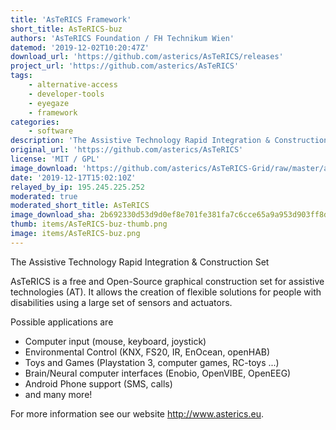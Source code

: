 ```yaml
---
title: 'AsTeRICS Framework'
short_title: AsTeRICS-buz
authors: 'AsTeRICS Foundation / FH Technikum Wien'
datemod: '2019-12-02T10:20:47Z'
download_url: 'https://github.com/asterics/AsTeRICS/releases'
project_url: 'https://github.com/asterics/AsTeRICS'
tags:
    - alternative-access
    - developer-tools
    - eyegaze
    - framework
categories:
    - software
description: 'The Assistive Technology Rapid Integration & Construction Set'
original_url: 'https://github.com/asterics/AsTeRICS'
license: 'MIT / GPL'
image_download: 'https://github.com/asterics/AsTeRICS-Grid/raw/master/app/img/asterics_icon.png'
date: '2019-12-17T15:02:10Z'
relayed_by_ip: 195.245.225.252
moderated: true
moderated_short_title: AsTeRICS
image_download_sha: 2b692330d53d9d0ef8e701fe381fa7c6cce65a9a953d903ff8d77e8bd740de0a
thumb: items/AsTeRICS-buz-thumb.png
image: items/AsTeRICS-buz.png
---
```

The Assistive Technology Rapid Integration &amp; Construction Set

AsTeRICS is a free and Open-Source graphical construction set for assistive technologies (AT). It allows the creation of flexible solutions for people with disabilities using a large set of sensors and actuators.

Possible applications are

- Computer input (mouse, keyboard, joystick)
- Environmental Control (KNX, FS20, IR, EnOcean, openHAB)
- Toys and Games (Playstation 3, computer games, RC-toys ...)
- Brain/Neural computer interfaces (Enobio, OpenVIBE, OpenEEG)
- Android Phone support (SMS, calls)
- and many more!

For more information see our website http://www.asterics.eu.